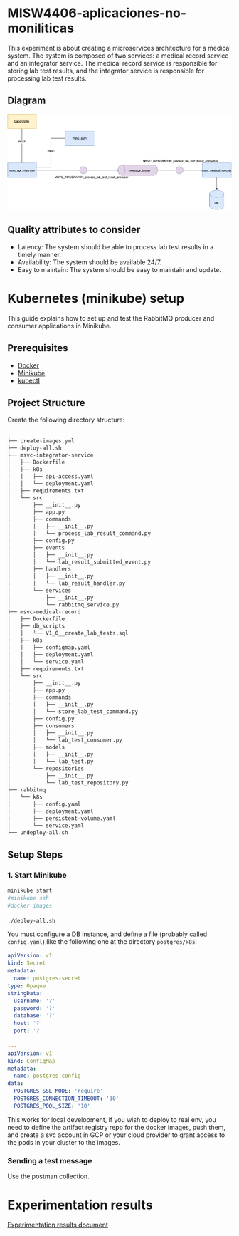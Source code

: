 # MISW4406-aplicaciones-no-moniliticas

This experiment is about creating a microservices architecture for a medical system. The system is composed of two services: a medical record service and an integrator service. The medical record service is responsible for storing lab test results, and the integrator service is responsible for processing lab test results.

## Diagram

![experimento_apps_no_monoliticas_v2.drawio.png](images/experimento_apps_no_monoliticas_v2.drawio.png)

## Quality attributes to consider

* Latency: The system should be able to process lab test results in a timely manner.
* Availability: The system should be available 24/7.
* Easy to maintain: The system should be easy to maintain and update.


# Kubernetes (minikube) setup

This guide explains how to set up and test the RabbitMQ producer and consumer applications in Minikube.

## Prerequisites

- [Docker](https://docs.docker.com/get-docker/)
- [Minikube](https://minikube.sigs.k8s.io/docs/start/)
- [kubectl](https://kubernetes.io/docs/tasks/tools/)

## Project Structure

Create the following directory structure:

```
.
├── create-images.yml
├── deploy-all.sh
├── msvc-integrator-service
│   ├── Dockerfile
│   ├── k8s
│   │   ├── api-access.yaml
│   │   └── deployment.yaml
│   ├── requirements.txt
│   └── src
│       ├── __init__.py
│       ├── app.py
│       ├── commands
│       │   ├── __init__.py
│       │   └── process_lab_result_command.py
│       ├── config.py
│       ├── events
│       │   ├── __init__.py
│       │   └── lab_result_submitted_event.py
│       ├── handlers
│       │   ├── __init__.py
│       │   └── lab_result_handler.py
│       └── services
│           ├── __init__.py
│           └── rabbitmq_service.py
├── msvc-medical-record
│   ├── Dockerfile
│   ├── db_scripts
│   │   └── V1_0__create_lab_tests.sql
│   ├── k8s
│   │   ├── configmap.yaml
│   │   ├── deployment.yaml
│   │   └── service.yaml
│   ├── requirements.txt
│   └── src
│       ├── __init__.py
│       ├── app.py
│       ├── commands
│       │   ├── __init__.py
│       │   └── store_lab_test_command.py
│       ├── config.py
│       ├── consumers
│       │   ├── __init__.py
│       │   └── lab_test_consumer.py
│       ├── models
│       │   ├── __init__.py
│       │   └── lab_test.py
│       └── repositories
│           ├── __init__.py
│           └── lab_test_repository.py
├── rabbitmq
│   └── k8s
│       ├── config.yaml
│       ├── deployment.yaml
│       ├── persistent-volume.yaml
│       └── service.yaml
└── undeploy-all.sh
```

## Setup Steps

### 1. Start Minikube

```bash
minikube start
#minikube ssh
#docker images

./deploy-all.sh
```

You must configure a DB instance, and define a file (probably called `config.yaml`)
like the following one at the directory `postgres/k8s`:

```yaml
apiVersion: v1
kind: Secret
metadata:
  name: postgres-secret
type: Opaque
stringData:
  username: '?'
  password: '?'
  database: '?'
  host: '?'
  port: '?'

---
apiVersion: v1
kind: ConfigMap
metadata:
  name: postgres-config
data:
  POSTGRES_SSL_MODE: 'require'
  POSTGRES_CONNECTION_TIMEOUT: '30'
  POSTGRES_POOL_SIZE: '10'
```

This works for local development, if you wish to deploy to real env, you need to
define the artifact registry repo for the docker images, push them, and create a svc
account in GCP or your cloud provider to grant access to the pods in your cluster
to the images.

### Sending a test message

Use the postman collection.






















# Experimentation results

[Experimentation results document](https://uniandes-my.sharepoint.com/:w:/g/personal/ea_silval1_uniandes_edu_co/EdtPIUjhA9hLqaC0azFJgYEBzYJfHx5I2eq_G6traAFyWg?e=mIcCXM)
